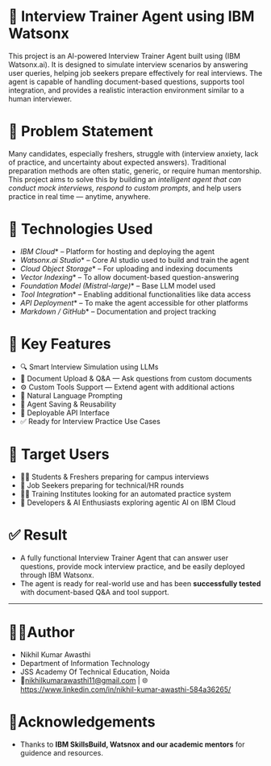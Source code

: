 # 🎯 Interview Trainer Agent using IBM Watsonx

This project is an AI-powered Interview Trainer Agent built using (IBM Watsonx.ai). It is designed to simulate interview scenarios by answering user queries, helping job seekers prepare effectively for real interviews. The agent is capable of handling document-based questions, supports tool integration, and provides a realistic interaction environment similar to a human interviewer.



# 🚩 Problem Statement

Many candidates, especially freshers, struggle with (interview anxiety, lack of practice, and uncertainty about expected answers). Traditional preparation methods are often static, generic, or require human mentorship. This project aims to solve this by building an *intelligent agent that can conduct mock interviews, respond to custom prompts*, and help users practice in real time — anytime, anywhere.



# 🧰 Technologies Used

- *IBM Cloud** – Platform for hosting and deploying the agent  
- *Watsonx.ai Studio** – Core AI studio used to build and train the agent  
- *Cloud Object Storage** – For uploading and indexing documents  
- *Vector Indexing** – To allow document-based question-answering  
- *Foundation Model (Mistral-large)** – Base LLM model used  
- *Tool Integration** – Enabling additional functionalities like data access  
- *API Deployment** – To make the agent accessible for other platforms  
- *Markdown / GitHub** – Documentation and project tracking  



# 🌟 Key Features

- 🔍 Smart Interview Simulation using LLMs  
- 📄 Document Upload & Q&A — Ask questions from custom documents  
- ⚙️ Custom Tools Support — Extend agent with additional actions  
- 💬 Natural Language Prompting  
- 💾 Agent Saving & Reusability  
- 🚀 Deployable API Interface  
- ✅ Ready for Interview Practice Use Cases  



# 🎯 Target Users

- 👨‍🎓 Students & Freshers preparing for campus interviews  
- 💼 Job Seekers preparing for technical/HR rounds  
- 🧑‍🏫 Training Institutes looking for an automated practice system  
- 🧪 Developers & AI Enthusiasts exploring agentic AI on IBM Cloud  



# ✅ Result

- A fully functional Interview Trainer Agent that can answer user questions, provide mock interview practice, and be easily deployed through IBM Watsonx.  
- The agent is ready for real-world use and has been **successfully tested** with document-based Q&A and tool support.

---

# 👨‍💻Author
- Nikhil Kumar Awasthi
- Department of Information Technology
- JSS Academy Of Technical Education, Noida
- 📧nikhilkumarawasthi11@gmail.com | 🌐https://www.linkedin.com/in/nikhil-kumar-awasthi-584a36265/

# 🙌Acknowledgements
- Thanks to **IBM SkillsBuild, Watsnox and our academic mentors** for guidence and resources.

